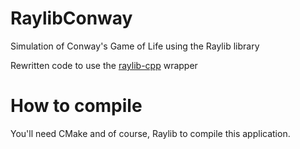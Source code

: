 # RaylibConway
Simulation of Conway's Game of Life using the Raylib library

Rewritten code to use the [raylib-cpp][] wrapper

# How to compile
You'll need CMake and of course, Raylib to compile this application.

[raylib-cpp]: https://github.com/RobLoach/raylib-cpp
